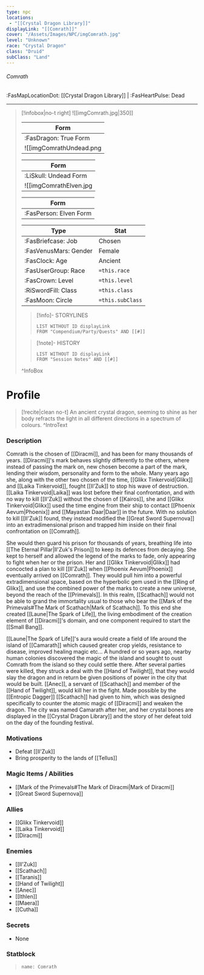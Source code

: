```yaml
---
type: npc
locations:
 - "[[Crystal Dragon Library]]"
displayLink: "[[Comrath]]"
cover: "/Assets/Images/NPC/imgComrath.jpg"
level: "Unknown"
race: "Crystal Dragon"
class: "Druid"
subClass: "Land"
---
```

###### Comrath
<span class="sub2">:FasMapLocationDot: [[Crystal Dragon Library]] | :FasHeartPulse: Dead </span>
___

> [!infobox|no-t right]
> ![[imgComrath.jpg|350]]
> 
> | Form |
> | ---- |
> | :FasDragon: True Form |
> ![[imgComrathUndead.png|350]]
> 
> | Form |
> | ---- |
> | :LiSkull: Undead Form |
> ![[imgComrathElven.jpg|350]]
> 
> | Form |
> | ---- |
> | :FasPerson: Elven Form |
> 
> | Type | Stat |
> | ---- | ---- |
> | :FasBriefcase: Job |  Chosen |
> | :FasVenusMars: Gender | Female |
> | :FasClock: Age | Ancient |
> |  :FasUserGroup: Race |  `=this.race` |
> | :FasCrown: Level   | `=this.level` |
> | :RiSwordFill: Class |  `=this.class`|
> | :FasMoon: Circle |  `=this.subClass`|
>
>> [!info]- STORYLINES
>>```dataview
>>LIST WITHOUT ID displayLink
>>FROM "Compendium/Party/Quests" AND [[#]]
>
>>[!note]- HISTORY
>>```dataview
>>LIST WITHOUT ID displayLink
>>FROM "Session Notes" AND [[#]]
>
>^InfoBox

# Profile

> [!recite|clean no-t]
>	An ancient crystal dragon, seeming to shine as her body refracts the light in all different directions in a spectrum of colours. 
>^IntroText

### Description
Comrath is the chosen of [[Diracmi]], and has been for many thousands of years. [[Diracmi]]'s mark behaves slightly differently to the others, where instead of passing the mark on, new chosen become a part of the mark, lending their wisdom, personality and form to the whole. Many years ago she, along with the other two chosen of the time, [[Glikx Tinkervoid|Glikx]] and [[Laika Tinkervoid]], fought [[Il'Zuk]] to stop his wave of destruction. [[Laika Tinkervoid|Laika]] was lost before their final confrontation, and with no way to kill [[Il'Zuk]] without the chosen of [[Kairos]], she and [[Glikx Tinkervoid|Glikx]] used the time engine from their ship to contact [[Phoenix Aevum|Phoenix]] and [[Mayastan Daar|Daar]] in the future. With no solution to kill [[Il'Zuk]] found, they instead modified the [[Great Sword Supernova]] into an extradimensional prison and trapped him inside on their final confrontation on [[Comrath]].

  She would then guard his prison for thousands of years, breathing life into [[The Eternal Pillar|Il'Zuk's Prison]] to keep its defences from decaying. She kept to herself and allowed the legend of the marks to fade, only appearing to fight when her or the prison. Her and [[Glikx Tinkervoid|Glikx]] had concocted a plan to kill [[Il'Zuk]] when [[Phoenix Aevum|Phoenix]] eventually arrived on [[Comrath]]. They would pull him into a powerful extradimensional space, based on the hyperbolic gem used in the [[Ring of Glikx]], and use the combined power of the marks to create a new universe, beyond the reach of the [[Primevals]]. In this realm, [[Scathach]] would not be able to grand the immortality usual to those who bear the [[Mark of the Primevals#The Mark of Scathach|Mark of Scathach]]. To this end she created [[Laune|The Spark of Life]], the living embodiment of the creation element of [[Diracmi]]'s domain, and one component required to start the [[Small Bang]]. 
  
  [[Laune|The Spark of Life]]'s aura would create a field of life around the island of [[Camarath]] which caused greater crop yields, resistance to disease, improved healing magic etc... A hundred or so years ago, nearby human colonies discovered the magic of the island and sought to oust Comrath from the island so they could settle there. After several parties were killed, they struck a deal with the [[Hand of Twilight]], that they would slay the dragon and in return be given positions of power in the city that would be built. [[Anec]], a servant of [[Scathach]] and member of the [[Hand of Twilight]], would kill her in the fight. Made possible by the [[Entropic Dagger]] [[Scathach]] had given to him, which was designed specifically to counter the atomic magic of [[Diracmi]] and weaken the dragon. The city was named Camarath after her, and her crystal bones are displayed in the [[Crystal Dragon Library]] and the story of her defeat told on the day of the founding festival.

### Motivations
- Defeat [[Il'Zuk]]
- Bring prosperity to the lands of [[Tellus]]

### Magic Items / Abilities
- [[Mark of the Primevals#The Mark of Diracmi|Mark of Diracmi]]
- [[Great Sword Supernova]]

### Allies
- [[Glikx Tinkervoid]]
- [[Laika Tinkervoid]]
- [[Diracmi]]

### Enemies
- [[Il'Zuk]]
- [[Scathach]]
- [[Taranis]]
- [[Hand of Twilight]]
- [[Anec]]
- [[Ithlen]]
- [[Maera]]
- [[Cutha]]

### Secrets
- None

### Statblock
>```statblock
> name: Comrath
